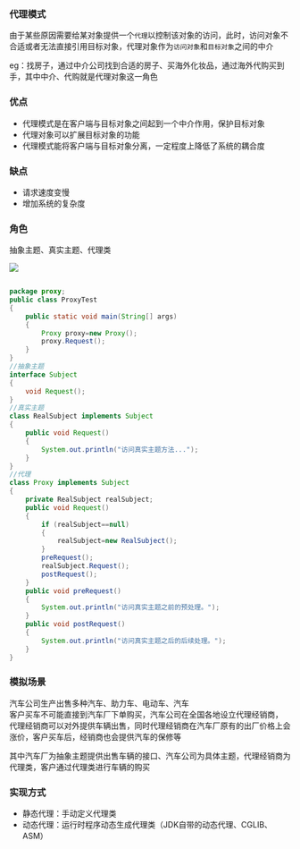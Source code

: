 ### 代理模式

由于某些原因需要给某对象提供一个`代理`以控制该对象的访问，此时，访问对象不合适或者无法直接引用目标对象，代理对象作为`访问对象`和`目标对象`之间的中介


eg：找房子，通过中介公司找到合适的房子、买海外化妆品，通过海外代购买到手，其中中介、代购就是代理对象这一角色

### 优点

- 代理模式是在客户端与目标对象之间起到一个中介作用，保护目标对象
- 代理对象可以扩展目标对象的功能
- 代理模式能将客户端与目标对象分离，一定程度上降低了系统的耦合度

### 缺点

- 请求速度变慢
- 增加系统的复杂度

### 角色

抽象主题、真实主题、代理类

![](http://c.biancheng.net/uploads/allimg/181115/3-1Q115093011523.gif)


```java

package proxy;
public class ProxyTest
{
    public static void main(String[] args)
    {
        Proxy proxy=new Proxy();
        proxy.Request();
    }
}
//抽象主题
interface Subject
{
    void Request();
}
//真实主题
class RealSubject implements Subject
{
    public void Request()
    {
        System.out.println("访问真实主题方法...");
    }
}
//代理
class Proxy implements Subject
{
    private RealSubject realSubject;
    public void Request()
    {
        if (realSubject==null)
        {
            realSubject=new RealSubject();
        }
        preRequest();
        realSubject.Request();
        postRequest();
    }
    public void preRequest()
    {
        System.out.println("访问真实主题之前的预处理。");
    }
    public void postRequest()
    {
        System.out.println("访问真实主题之后的后续处理。");
    }
}
```
### 模拟场景

汽车公司生产出售多种汽车、助力车、电动车、汽车  
客户买车不可能直接到汽车厂下单购买，汽车公司在全国各地设立代理经销商，  
代理经销商可以对外提供车辆出售，同时代理经销商在汽车厂原有的出厂价格上会涨价，客户买车后，经销商也会提供汽车的保修等

其中汽车厂为抽象主题提供出售车辆的接口、汽车公司为具体主题，代理经销商为代理类，客户通过代理类进行车辆的购买


### 实现方式

- 静态代理：手动定义代理类
- 动态代理：运行时程序动态生成代理类（JDK自带的动态代理、CGLIB、ASM）